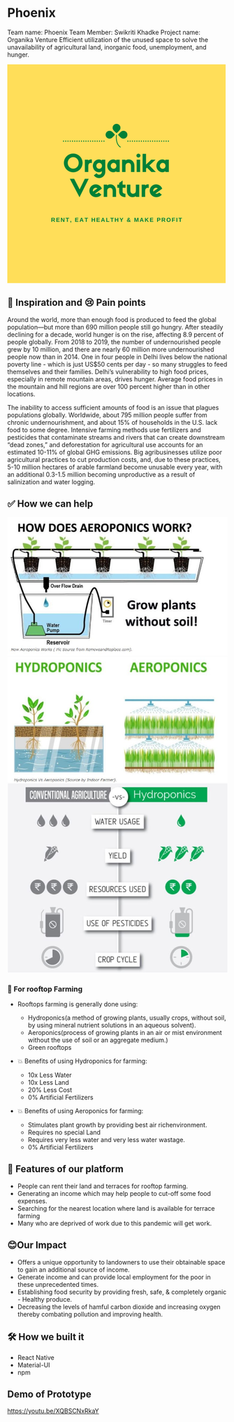 # Phoenix

Team name: Phoenix
Team Member: Swikriti Khadke
Project name: Organika Venture
Efficient utilization of the unused space to solve the unavailability of agricultural land, inorganic food, unemployment, and hunger.

![](https://github.com/swikriti04/Phoenix/blob/master/assets/organika.png)

## 🤔 Inspiration and 😢 Pain points

Around the world, more than enough food is produced to feed the global population—but more than 690 million people still go hungry. After steadily declining for a decade, world hunger is on the rise, affecting 8.9 percent of people globally. From 2018 to 2019, the number of undernourished people grew by 10 million, and there are nearly 60 million more undernourished people now than in 2014. One in four people in Delhi lives below the national poverty line - which is just US$50 cents per day - so many struggles to feed themselves and their families. Delhi’s vulnerability to high food prices, especially in remote mountain areas, drives hunger. Average food prices in the mountain and hill regions are over 100 percent higher than in other locations.

The inability to access sufficient amounts of food is an issue that plagues populations globally. Worldwide, about 795 million people suffer from chronic undernourishment, and about 15% of households in the U.S. lack food to some degree. Intensive farming methods use fertilizers and pesticides that contaminate streams and rivers that can create downstream “dead zones,” and deforestation for agricultural use accounts for an estimated 10-11% of global GHG emissions. Big agribusinesses utilize poor agricultural practices to cut production costs, and, due to these practices, 5-10 million hectares of arable farmland become unusable every year, with an additional 0.3-1.5 million becoming unproductive as a result of salinization and water logging.

## ✅ How we can help

![alt text](https://github.com/swikriti04/Phoenix/blob/master/aero.JPG)
![alt text](https://github.com/swikriti04/Phoenix/blob/master/hydro.JPG)
![alt text](https://github.com/swikriti04/Phoenix/blob/master/ponics.JPG)
  
### 🌳 For rooftop Farming
* Rooftops farming is generally done using:
     * Hydroponics(a method of growing plants, usually crops, without soil, by using mineral nutrient solutions in an aqueous solvent).
     * Aeroponics(process of growing plants in an air or mist environment without the use of soil or an aggregate medium.)
     * Green rooftops
* 💥 Benefits of using Hydroponics for farming:

     * 10x Less Water
     * 10x Less Land
     * 20% Less Cost
     * 0% Artificial Fertilizers
* 💥 Benefits of using Aeroponics for farming:

     * Stimulates plant growth by providing best air richenvironment.
     * Requires no special Land 
     * Requires very less water and very less water wastage.
     * 0% Artificial Fertilizers

## 🌟 Features of our platform
* People can rent their land and terraces for rooftop farming.
* Generating an income which may help people to cut-off some food expenses.
* Searching for the nearest location where land is available for terrace farming
* Many who are deprived of work due to this pandemic will get work.

## 😊Our Impact
* Offers a unique opportunity to landowners to use their obtainable space to gain an additional source of income.
* Generate income and can provide local employment for the poor in these unprecedented times.
* Establishing food security by providing fresh, safe, & completely organic - Healthy produce.
* Decreasing the levels of hamful carbon dioxide and increasing oxygen thereby combating pollution and improving health.

## 🛠️ How we built it
* React Native
* Material-UI
* npm

## Demo of Prototype
https://youtu.be/XQBSCNxRkaY
